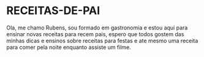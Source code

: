 # RECEITAS-DE-PAI
Ola, me chamo Rubens, sou formado em gastronomia e estou aqui para ensinar novas receitas para recem pais, espero que todos gostem das minhas dicas e ensinos sobre receitas para festas e ate mesmo uma receita para comer pela noite enquanto assiste um filme.
